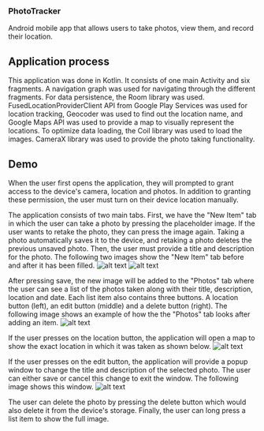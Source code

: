 ### PhotoTracker  
Android mobile app that allows users to take photos, view them, and record their location. 

## Application process
This application was done in Kotlin. It consists of one main Activity and six fragments. A navigation graph was used for navigating through the different fragments. For data persistence, the Room library was used. FusedLocationProviderClient API from Google Play Services was used for location tracking, Geocoder was used to find out the location name, and Google Maps API was used to provide a map to visually represent the locations. To optimize data loading, the Coil library was used to load the images. CameraX library was used to provide the photo taking functionality.

## Demo
When the user first opens the application, they will prompted to grant access to the device's camera, location and photos. In addition to granting these permission, the user must turn on their device location manually.

The application consists of two main tabs. First, we have the "New Item" tab in which the user can take a photo by pressing the placeholder image. If the user wants to retake the photo, they can press the image again. Taking a photo automatically saves it to the device, and retaking a photo deletes the previous unsaved photo. Then, the user must provide a title and description for the photo. The following two images show the "New Item" tab before and after it has been filled.
![alt text](https://raw.githubusercontent.com/ricardoliu99/PhotoTracker/master/examples_images/new_item.jpg?raw=true)
![alt text](https://raw.githubusercontent.com/ricardoliu99/PhotoTracker/master/examples_images/new_item_filled.jpg?raw=true)

After pressing save, the new image will be added to the "Photos" tab where the user can see a list of the photos taken along with their title, description, location and date. Each list item also contains three buttons. A location button (left), an edit button (middle) and a delete button (right). The following image shows an example of how the the "Photos" tab looks after adding an item.
![alt text](https://raw.githubusercontent.com/ricardoliu99/PhotoTracker/master/examples_images/gallery.jpg?raw=true)


If the user presses on the location button, the application will open a map to show the exact location in which it was taken as shown below.
![alt text](https://raw.githubusercontent.com/ricardoliu99/PhotoTracker/master/examples_images/location.jpg?raw=true)


If the user presses on the edit button, the application will provide a popup window to change the title and description of the selected photo. The user can either save or cancel this change to exit the window. The following image shows this window.
![alt text](https://raw.githubusercontent.com/ricardoliu99/PhotoTracker/master/examples_images/edit.jpg?raw=true)

The user can delete the photo by pressing the delete button which would also delete it from the device's storage. Finally, the user can long press a list item to show the full image.
